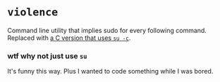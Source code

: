 # `violence`
Command line utility that implies sudo for every following command. Replaced with [a C version that uses `su -c`](https://github.com/That1M8Head/violence).

### wtf why not just use `su`
It's funny this way. Plus I wanted to code something while I was bored.
